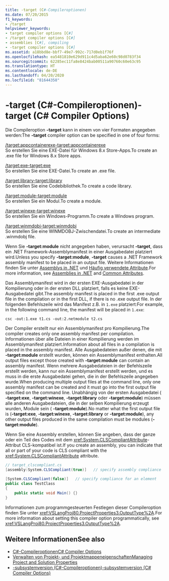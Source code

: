 ```yaml
---
title: -target (C#-Compileroptionen)
ms.date: 07/20/2015
f1_keywords:
- /target
helpviewer_keywords:
- target compiler options [C#]
- /target compiler options [C#]
- assemblies [C#], compiling
- -target compiler options [C#]
ms.assetid: a18bbd8e-bbf7-49e7-992c-717d0eb1f76f
ms.openlocfilehash: ea5481810e629d911c4d5aba62e60c98d0783f34
ms.sourcegitcommit: 62285ec11fa8e8424bab00511a90760c60e63c95
ms.translationtype: HT
ms.contentlocale: de-DE
ms.lasthandoff: 04/20/2020
ms.locfileid: "81644358"
---
```

# <a name="-target-c-compiler-options"></a><span data-ttu-id="65aea-102">-target (C#-Compileroptionen)</span><span class="sxs-lookup"><span data-stu-id="65aea-102">-target (C# Compiler Options)</span></span>
<span data-ttu-id="65aea-103">Die Compileroption **-target** kann in einem von vier Formaten angegeben werden:</span><span class="sxs-lookup"><span data-stu-id="65aea-103">The **-target** compiler option can be specified in one of four forms:</span></span>  
  
 [<span data-ttu-id="65aea-104">/target:appcontainerexe</span><span class="sxs-lookup"><span data-stu-id="65aea-104">-target:appcontainerexe</span></span>](./target-appcontainerexe-compiler-option.md)  
 <span data-ttu-id="65aea-105">So erstellen Sie eine EXE-Datei für Windows 8.x Store-Apps.</span><span class="sxs-lookup"><span data-stu-id="65aea-105">To create an .exe file for Windows 8.x Store apps.</span></span>  
  
 [<span data-ttu-id="65aea-106">/target:exe</span><span class="sxs-lookup"><span data-stu-id="65aea-106">-target:exe</span></span>](./target-exe-compiler-option.md)  
 <span data-ttu-id="65aea-107">So erstellen Sie eine EXE-Datei.</span><span class="sxs-lookup"><span data-stu-id="65aea-107">To create an .exe file.</span></span>  
  
 [<span data-ttu-id="65aea-108">/target:library</span><span class="sxs-lookup"><span data-stu-id="65aea-108">-target:library</span></span>](./target-library-compiler-option.md)  
 <span data-ttu-id="65aea-109">So erstellen Sie eine Codebibliothek.</span><span class="sxs-lookup"><span data-stu-id="65aea-109">To create a code library.</span></span>  
  
 [<span data-ttu-id="65aea-110">/target:module</span><span class="sxs-lookup"><span data-stu-id="65aea-110">-target:module</span></span>](./target-module-compiler-option.md)  
 <span data-ttu-id="65aea-111">So erstellen Sie ein Modul.</span><span class="sxs-lookup"><span data-stu-id="65aea-111">To create a module.</span></span>  
  
 [<span data-ttu-id="65aea-112">/target:winexe</span><span class="sxs-lookup"><span data-stu-id="65aea-112">-target:winexe</span></span>](./target-winexe-compiler-option.md)  
 <span data-ttu-id="65aea-113">So erstellen Sie ein Windows-Programm.</span><span class="sxs-lookup"><span data-stu-id="65aea-113">To create a Windows program.</span></span>  
  
 [<span data-ttu-id="65aea-114">/target:winmdobj</span><span class="sxs-lookup"><span data-stu-id="65aea-114">-target:winmdobj</span></span>](./target-winmdobj-compiler-option.md)  
 <span data-ttu-id="65aea-115">So erstellen Sie eine WINMDOBJ-Zwischendatei.</span><span class="sxs-lookup"><span data-stu-id="65aea-115">To create an intermediate .winmdobj file.</span></span>  
  
 <span data-ttu-id="65aea-116">Wenn Sie **-target:module** nicht angegeben haben, verursacht **-target**, dass ein .NET Framework-Assemblymanifest in einer Ausgabedatei platziert wird.</span><span class="sxs-lookup"><span data-stu-id="65aea-116">Unless you specify **-target:module**, **-target** causes a .NET Framework assembly manifest to be placed in an output file.</span></span> <span data-ttu-id="65aea-117">Weitere Informationen finden Sie unter [Assemblys in .NET](../../../standard/assembly/index.md) und [Häufig verwendete Attribute](../attributes/global.md).</span><span class="sxs-lookup"><span data-stu-id="65aea-117">For more information, see [Assemblies in .NET](../../../standard/assembly/index.md) and [Common Attributes](../attributes/global.md).</span></span>  
  
 <span data-ttu-id="65aea-118">Das Assemblymanifest wird in der ersten EXE-Ausgabedatei in der Kompilierung oder in der ersten DLL platziert, falls es keine EXE-Ausgabedatei gibt.</span><span class="sxs-lookup"><span data-stu-id="65aea-118">The assembly manifest is placed in the first .exe output file in the compilation or in the first DLL, if there is no .exe output file.</span></span> <span data-ttu-id="65aea-119">In der folgenden Befehlszeile wird das Manifest z.B. in `1.exe` platziert:</span><span class="sxs-lookup"><span data-stu-id="65aea-119">For example, in the following command line, the manifest will be placed in `1.exe`:</span></span>  
  
```console  
csc -out:1.exe t1.cs -out:2.netmodule t2.cs  
```  
  
 <span data-ttu-id="65aea-120">Der Compiler erstellt nur ein Assemblymanifest pro Kompilierung.</span><span class="sxs-lookup"><span data-stu-id="65aea-120">The compiler creates only one assembly manifest per compilation.</span></span> <span data-ttu-id="65aea-121">Informationen über alle Dateien in einer Kompilierung werden im Assemblymanifest platziert.</span><span class="sxs-lookup"><span data-stu-id="65aea-121">Information about all files in a compilation is placed in the assembly manifest.</span></span> <span data-ttu-id="65aea-122">Alle Ausgabedateien außer denen, die mit **-target:module** erstellt wurden, können ein Assemblymanifest enthalten.</span><span class="sxs-lookup"><span data-stu-id="65aea-122">All output files except those created with **-target:module** can contain an assembly manifest.</span></span> <span data-ttu-id="65aea-123">Wenn mehrere Ausgabedateien in der Befehlszeile erstellt werden, kann nur ein Assemblymanifest erstellt werden, und es muss in die erste Ausgabedatei gehen, die in der Befehlszeile angegeben wurde.</span><span class="sxs-lookup"><span data-stu-id="65aea-123">When producing multiple output files at the command line, only one assembly manifest can be created and it must go into the first output file specified on the command line.</span></span> <span data-ttu-id="65aea-124">Unabhängig von der ersten Ausgabedatei ( **-target:exe**, **-target:winexe**, **-target:library** oder **-target:module**) müssen alle anderen Ausgabedateien, die in der selben Kompilierung erzeugt wurden, Module sein ( **-target:module**).</span><span class="sxs-lookup"><span data-stu-id="65aea-124">No matter what the first output file is (**-target:exe**, **-target:winexe**, **-target:library** or **-target:module**), any other output files produced in the same compilation must be modules (**-target:module**).</span></span>  
  
 <span data-ttu-id="65aea-125">Wenn Sie eine Assembly erstellen, können Sie angeben, dass der ganze oder ein Teil des Codes mit dem <xref:System.CLSCompliantAttribute>-Attribut CLS-kompatibel ist.</span><span class="sxs-lookup"><span data-stu-id="65aea-125">If you create an assembly, you can indicate that all or part of your code is CLS compliant with the <xref:System.CLSCompliantAttribute> attribute.</span></span>  
  
```csharp  
// target_clscompliant.cs  
[assembly:System.CLSCompliant(true)]   // specify assembly compliance  
  
[System.CLSCompliant(false)]   // specify compliance for an element  
public class TestClass  
{  
    public static void Main() {}  
}  
```  
  
 <span data-ttu-id="65aea-126">Informationen zum programmgesteuerten Festlegen dieser Compileroption finden Sie unter <xref:VSLangProj80.ProjectProperties3.OutputType%2A>.</span><span class="sxs-lookup"><span data-stu-id="65aea-126">For more information about setting this compiler option programmatically, see <xref:VSLangProj80.ProjectProperties3.OutputType%2A>.</span></span>  
  
## <a name="see-also"></a><span data-ttu-id="65aea-127">Weitere Informationen</span><span class="sxs-lookup"><span data-stu-id="65aea-127">See also</span></span>

- [<span data-ttu-id="65aea-128">C#-Compileroptionen</span><span class="sxs-lookup"><span data-stu-id="65aea-128">C# Compiler Options</span></span>](./index.md)
- [<span data-ttu-id="65aea-129">Verwalten von Projekt- und Projektmappeneigenschaften</span><span class="sxs-lookup"><span data-stu-id="65aea-129">Managing Project and Solution Properties</span></span>](/visualstudio/ide/managing-project-and-solution-properties)
- [<span data-ttu-id="65aea-130">-subsystemversion (C#-Compileroptionen)</span><span class="sxs-lookup"><span data-stu-id="65aea-130">-subsystemversion (C# Compiler Options)</span></span>](./subsystemversion-compiler-option.md)
